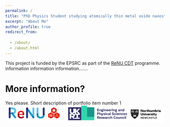 ```yaml
---
permalink: /
title: "PhD Physics Student studying atomically thin metal oxide nanostructures for hydrogen and electrical storage."
excerpt: "About Me"
author_profile: true
redirect_from: 

  - /about/
  - /about.html
---
```


This project is funded by the EPSRC as part of the [ReNU CDT](https://renu.northumbria.ac.uk/) programme. information information information.......

More information?
======
Yes please. Short description of portfolio item number 1<br/><img src='/images/footer.eps'>
